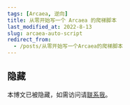 ```yaml
---
tags: [Arcaea, 逆向]
title: 从零开始写一个 Arcaea 的爬梯脚本
last_modified_at: 2022-8-13
slug: arcaea-auto-script
redirect_from: 
  - /posts/从零开始写一个Arcaea的爬梯脚本
---
```


## 隐藏

本博文已被隐藏，如需访问请[联系我](mailto:ly-niko@qq.com)。
